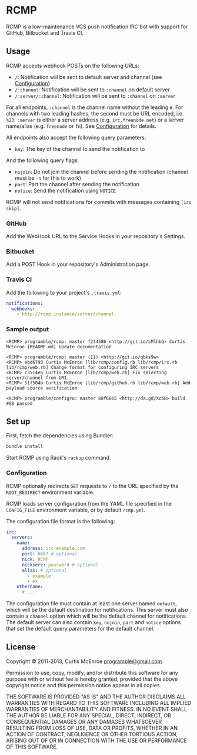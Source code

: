 # RCMP

RCMP is a low-maintenance VCS push notification IRC bot with support for
GitHub, Bitbucket and Travis CI.

## Usage

RCMP accepts webhook POSTs on the following URLs:

 * `/`: Notification will be sent to default server and channel (see
   [Configuration](#configuration))
 * `/:channel`: Notification will be sent to `:channel` on default
   server
 * `/:server/:channel`: Notification will be sent to `:channel` on
   `:server`

For all endpoints, `:channel` is the channel name without the leading
`#`. For channels with two leading hashes, the second must be URL
encoded, i.e. `%23`. `:server` is either a server address (e.g.
`irc.freenode.net`) or a server name/alias (e.g. `freenode` or `fn`).
See [Configuration](#configuration) for details.

All endpoints also accept the following query parameters:

 * `key`: The key of the channel to send the notification to

And the following query flags:

 * `nojoin`: Do not join the channel before sending the notification
   (channel must be `-n` for this to work)
 * `part`: Part the channel after sending the notification
 * `notice`: Send the notification using `NOTICE`

RCMP will not send notifications for commits with messages containing
`[irc skip]`.

### GitHub

Add the WebHook URL to the Service Hooks in your repository's Settings.

### Bitbucket

Add a POST Hook in your repository's Administration page.

### Travis CI

Add the following to your project's `.travis.yml`:

```yaml
notifications:
  webhooks:
    - http://rcmp.instance/server/channel
```

### Sample output

```irc
<RCMP> programble/rcmp: master f234586 <http://git.io/LMlhbQ> Curtis McEnroe [README.md] Update documentation
```

```irc
<RCMP> programble/rcmp: master (11) <http://git.io/qbks9w>
<RCMP> ebd6793 Curtis McEnroe [lib/rcmp/config.rb lib/rcmp/irc.rb lib/rcmp/web.rb] Change format for configuring IRC servers
<RCMP> c3514e5 Curtis McEnroe [lib/rcmp/web.rb] Fix selecting server/channel from URI
<RCMP> 51f504b Curtis McEnroe [lib/rcmp/github.rb lib/rcmp/web.rb] Add payload source verification
```

```irc
<RCMP> programble/configru: master 88f6665 <http://da.gd/XcbB> build #68 passed
```

## Set up

First, fetch the dependencies using Bundler:

```sh
bundle install
```

Start RCMP using Rack's `rackup` command.

### Configuration

RCMP optionally redirects `GET` requests to `/` to the URL specified by
the `ROOT_REDIRECT` environment variable.

RCMP loads server configuration from the YAML file specified in the
`CONFIG_FILE` environment variable, or by default `rcmp.yml`.

The configuration file format is the following:

```yaml
irc:
  servers:
    name:
      address: irc.example.com
      port: 6667 # optional
      nick: RCMP
      nickserv: password # optional
      alias: # optional
        - example
        - ex
    othername:
      # ...
```

The configuration file must contain at least one server named `default`,
which will be the default destination for notifications. This server
must also contain a `channel` option which will be the default channel for
notifications. The default server can also contain `key`, `nojoin`, `part` and
`notice` options that set the default query parameters for the default
channel.

## License

Copyright © 2011-2013, Curtis McEnroe <programble@gmail.com>

Permission to use, copy, modify, and/or distribute this software for any
purpose with or without fee is hereby granted, provided that the above
copyright notice and this permission notice appear in all copies.

THE SOFTWARE IS PROVIDED "AS IS" AND THE AUTHOR DISCLAIMS ALL WARRANTIES
WITH REGARD TO THIS SOFTWARE INCLUDING ALL IMPLIED WARRANTIES OF
MERCHANTABILITY AND FITNESS. IN NO EVENT SHALL THE AUTHOR BE LIABLE FOR
ANY SPECIAL, DIRECT, INDIRECT, OR CONSEQUENTIAL DAMAGES OR ANY DAMAGES
WHATSOEVER RESULTING FROM LOSS OF USE, DATA OR PROFITS, WHETHER IN AN
ACTION OF CONTRACT, NEGLIGENCE OR OTHER TORTIOUS ACTION, ARISING OUT OF
OR IN CONNECTION WITH THE USE OR PERFORMANCE OF THIS SOFTWARE.

